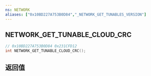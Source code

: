 ```yaml
---
ns: NETWORK
aliases: ["0x10BD227A753B0D84","_NETWORK_GET_TUNABLES_VERSION"]
---
```

## NETWORK_GET_TUNABLE_CLOUD_CRC

```c
// 0x10BD227A753B0D84 0x231CFD12
int NETWORK_GET_TUNABLE_CLOUD_CRC();
```

## 返回值
